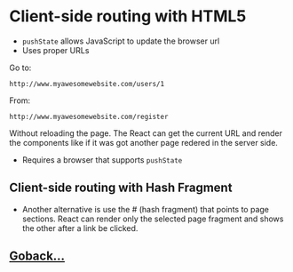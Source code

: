 # Client-side routing with HTML5

- `pushState` allows JavaScript to update the browser url
- Uses proper URLs

Go to:

```http
http://www.myawesomewebsite.com/users/1

```

From:

```http
http://www.myawesomewebsite.com/register
```

Without reloading the page. The React can get the current URL and render the components like if it was got another page redered in the server side.

- Requires a browser that supports `pushState`

## Client-side routing with Hash Fragment

- Another alternative is use the # (hash fragment) that points to page sections. React can render only the selected page fragment and shows the other after a link be clicked.

## [Goback...](./index.md)